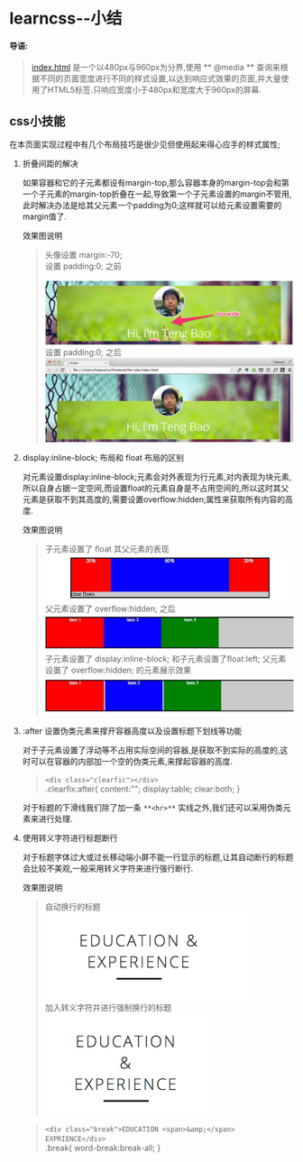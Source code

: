 # learncss--小结
#### 导语:
> [index.html](index.html) 是一个以480px与960px为分界,使用 ** @media ** 查询来根据不同的页面宽度进行不同的样式设置,以达到响应式效果的页面,并大量使用了HTML5标签.只响应宽度小于480px和宽度大于960px的屏幕.

## css小技能

在本页面实现过程中有几个布局技巧是很少见但使用起来得心应手的样式属性;

1. 折叠间距的解决

    如果容器和它的子元素都设有margin-top,那么容器本身的margin-top会和第一个子元素的margin-top折叠在一起,导致第一个子元素设置的margin不管用,此时解决办法是给其父元素一个padding为0;这样就可以给元素设置需要的margin值了.<br>

    效果图说明<br>
    > 头像设置 margin:-70;<br>
    > 设置 padding:0; 之前<br><br>
    > ![header1.jpg](img/header1.jpg)
    > 设置 padding:0; 之后<br>
    > ![header2.jpg](img/header2.jpg)

2. display:inline-block; 布局和 float 布局的区别

    对元素设置display:inline-block;元素会对外表现为行元素,对内表现为块元素,所以自身占据一定空间,而设置float的元素自身是不占用空间的,所以这时其父元素是获取不到其高度的,需要设置overflow:hidden;属性来获取所有内容的高度.

    效果图说明<br>
    > 子元素设置了 float 其父元素的表现<br>
    > ![float1.jpg](img/float1.jpg)<br>
    > 父元素设置了 overflow:hidden; 之后 
    > ![float2.jpg](img/float2.jpg)
    > 子元素设置了 display:inline-block; 和子元素设置了float:left; 父元素设置了 overflow:hidden; 的元素展示效果 
    > ![inline-block.jpg](img/inline-block.jpg)

3. :after 设置伪类元素来撑开容器高度以及设置标题下划线等功能

    对于子元素设置了浮动等不占用实际空间的容器,是获取不到实际的高度的,这时可以在容器的内部加一个空的伪类元素,来撑起容器的高度.

    > ```<div class="clearfic"></div>```<br>
    > .clearfix:after{ content:""; display:table; clear:both; }

    对于标题的下滑线我们除了加一条 ```**<hr>**``` 实线之外,我们还可以采用伪类元素来进行处理.

4. 使用转义字符进行标题断行

    对于标题字体过大或过长移动端小屏不能一行显示的标题,让其自动断行的标题会比较不美观,一般采用转义字符来进行强行断行.

    效果图说明<br>
    > 自动换行的标题<br>
    > ![header-2.jpg](img/header-2.jpg)<br>
    > 加入转义字符并进行强制换行的标题<br>
    > ![header-1.jpg](img/header-1.jpg)

    > ```<div class="break">EDUCATION <span>&amp;</span> EXPRIENCE</div>```<br>
    > .break{ word-break:break-all; }


